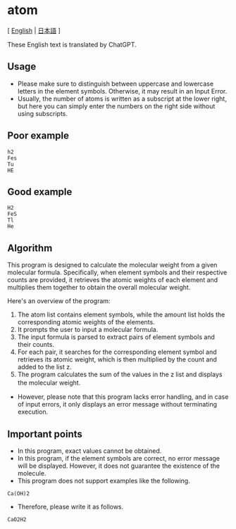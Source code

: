 # atom
[ [English](./README.md) | [日本語](./docs/README.ja.md) ]

These English text is translated by ChatGPT.  

## Usage  
* Please make sure to distinguish between uppercase and lowercase letters in the element symbols. Otherwise, it may result in an Input Error.
* Usually, the number of atoms is written as a subscript at the lower right, but here you can simply enter the numbers on the right side without using subscripts.  

## Poor example
```
h2
Fes
Tu
HE
```
## Good example
```
H2
FeS
Tl
He
```

## Algorithm
This program is designed to calculate the molecular weight from a given molecular formula. Specifically, when element symbols and their respective counts are provided, it retrieves the atomic weights of each element and multiplies them together to obtain the overall molecular weight.

Here's an overview of the program:

1. The atom list contains element symbols, while the amount list holds the corresponding atomic weights of the elements.
2. It prompts the user to input a molecular formula.
3. The input formula is parsed to extract pairs of element symbols and their counts.
4. For each pair, it searches for the corresponding element symbol and retrieves its atomic weight, which is then multiplied by the count and added to the list z.
5. The program calculates the sum of the values in the z list and displays the molecular weight.　　　　　　　　　　　　　　　　　　　　　　　　　　
* However, please note that this program lacks error handling, and in case of input errors, it only displays an error message without terminating execution. 

## Important points
* In this program, exact values cannot be obtained.
* In this program, if the element symbols are correct, no error message will be displayed. However, it does not guarantee the existence of the molecule.
* This program does not support examples like the following.
```
Ca(OH)2
```
* Therefore, please write it as follows.
```
CaO2H2
```
